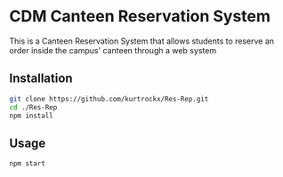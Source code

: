 # CDM Canteen Reservation System
This is a Canteen Reservation System that allows students to reserve an order inside the campus' canteen through a web system 

## Installation
``` bash
git clone https://github.com/kurtrockx/Res-Rep.git
cd ./Res-Rep
npm install
```

## Usage
```
npm start
```
